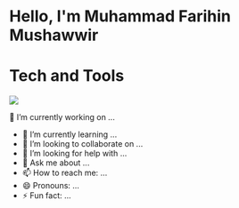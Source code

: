 <img class="![WhatsApp Image 2025-08-08 at 20 48 24_a9e32a5b](https://github.com/user-attachments/assets/8d0aa387-c781-4ef5-97ad-4d166a529d1f)" width="200" />

<h1>Hello, I'm Muhammad Farihin Mushawwir</h1>


<h1>Tech and Tools</h1>
<img src ="https://skillicons.dev/icons?i=figma,html,tailwind,laravel,css,vscode"/>


 🔭 I’m currently working on ...
- 🌱 I’m currently learning ...
- 👯 I’m looking to collaborate on ...
- 🤔 I’m looking for help with ...
- 💬 Ask me about ...
- 📫 How to reach me: ...
- 😄 Pronouns: ...
- ⚡ Fun fact: ...

